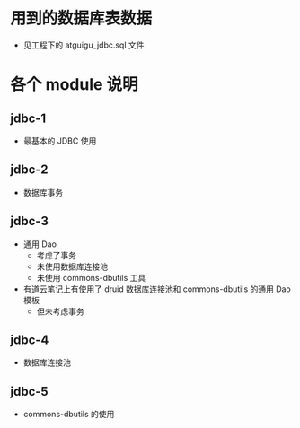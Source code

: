 # 用到的数据库表数据
* 见工程下的 atguigu_jdbc.sql 文件
# 各个 module 说明
## jdbc-1
* 最基本的 JDBC 使用
## jdbc-2
* 数据库事务
## jdbc-3
* 通用 Dao
    * 考虑了事务
    * 未使用数据库连接池
    * 未使用 commons-dbutils 工具
* 有道云笔记上有使用了 druid 数据库连接池和 commons-dbutils 的通用 Dao 模板
    * 但未考虑事务
## jdbc-4
* 数据库连接池
## jdbc-5
* commons-dbutils 的使用